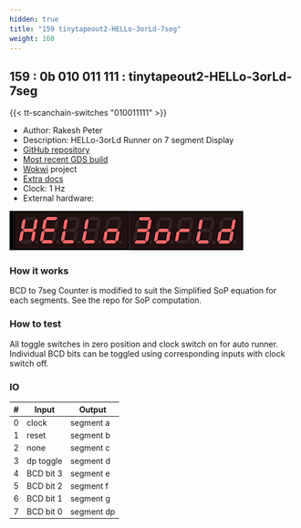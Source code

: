 ```yaml
---
hidden: true
title: "159 tinytapeout2-HELLo-3orLd-7seg"
weight: 160
---
```


## 159 : 0b 010 011 111 : tinytapeout2-HELLo-3orLd-7seg

{{< tt-scanchain-switches "010011111" >}}

* Author: Rakesh Peter
* Description: HELLo-3orLd Runner on 7 segment Display
* [GitHub repository](https://github.com/r4d10n/tt02-HELLo-3orLd-7seg)
* [Most recent GDS build](https://github.com/r4d10n/tt02-HELLo-3orLd-7seg/actions/runs/3526720238)
* [Wokwi](https://wokwi.com/projects/341609034095264340) project
* [Extra docs](https://github.com/r4d10n/tinytapeout-HELLo-3orLd-7seg/blob/main/README.md)
* Clock: 1 Hz
* External hardware: 

![picture](images/HELLo-3orld-7seg.png)

### How it works

BCD to 7seg Counter is modified to suit the Simplified SoP equation for each segments. See the repo for SoP computation.

### How to test

All toggle switches in zero position and clock switch on for auto runner. Individual BCD bits can be toggled using corresponding inputs with clock switch off.

### IO

| # | Input        | Output       |
|---|--------------|--------------|
| 0 | clock  | segment a |
| 1 | reset  | segment b |
| 2 | none  | segment c |
| 3 | dp toggle  | segment d |
| 4 | BCD bit 3  | segment e |
| 5 | BCD bit 2  | segment f |
| 6 | BCD bit 1  | segment g |
| 7 | BCD bit 0  | segment dp |
